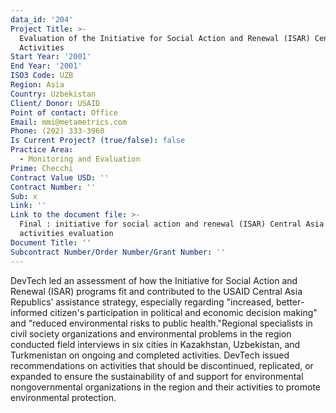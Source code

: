 ```yaml
---
data_id: '204'
Project Title: >-
  Evaluation of the Initiative for Social Action and Renewal (ISAR) Central Asia
  Activities
Start Year: '2001'
End Year: '2001'
ISO3 Code: UZB
Region: Asia
Country: Uzbekistan
Client/ Donor: USAID
Point of contact: Office
Email: mmi@metametrics.com
Phone: (202) 333-3960
Is Current Project? (true/false): false
Practice Area:
  - Monitoring and Evaluation
Prime: Checchi
Contract Value USD: ''
Contract Number: ''
Sub: x
Link: ''
Link to the document file: >-
  Final : initiative for social action and renewal (ISAR) Central Asia
  activities evaluation
Document Title: ''
Subcontract Number/Order Number/Grant Number: ''
---
```


DevTech led an assessment of how the Initiative for Social Action and Renewal (ISAR) programs fit and contributed to the USAID Central Asia Republics’ assistance strategy, especially regarding \"increased, better-informed citizen's participation in political and economic decision making\" and \"reduced environmental risks to public health.\"Regional specialists in civil society organizations and environmental problems in the region conducted field interviews in six cities in Kazakhstan, Uzbekistan, and Turkmenistan on ongoing and completed activities. DevTech issued recommendations on activities that should be discontinued, replicated, or expanded to ensure the sustainability of and support for environmental nongovernmental organizations in the region and their activities to promote environmental protection.
